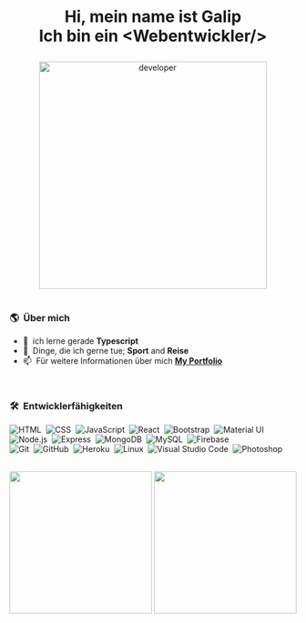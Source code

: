 ### 
<h1 align="center">
  
  Hi, mein name ist Galip <br> Ich bin ein &lt;Webentwickler/&gt;
 
</h1>

<div align="center">  <img  width="400px" alt="developer" src="https://miro.medium.com/max/680/1*IRGHmiGsa16stedQvIaZfw.gif"> </div>
 
 </br>
 
 ### 🌎 &nbsp;Über mich
 
- :seedling: &nbsp;ich lerne gerade **Typescript**
- :speech_balloon: &nbsp;Dinge, die ich gerne tue; **Sport** and **Reise**
- :mailbox: &nbsp;Für weitere Informationen über mich **[My Portfolio](https://galip16.herokuapp.com/ )**


</br>


### 🛠 &nbsp;Entwicklerfähigkeiten

![HTML](https://img.shields.io/badge/-HTML-05122A?style=flat&logo=HTML5)&nbsp;
![CSS](https://img.shields.io/badge/-CSS-05122A?style=flat&logo=CSS3&logoColor=1572B6)&nbsp;
![JavaScript](https://img.shields.io/badge/-JavaScript-05122A?style=flat&logo=javascript)&nbsp;
![React](https://img.shields.io/badge/-React-05122A?style=flat&logo=react)&nbsp;
![Bootstrap](https://img.shields.io/badge/-Bootstrap-05122A?style=flat&logo=bootstrap&logoColor=563D7C)&nbsp;
![Material UI](https://img.shields.io/badge/materialui-05122A?style=flat&logo=material-ui&logoColor=white)\
![Node.js](https://img.shields.io/badge/-Node.js-05122A?style=flat&logo=node.js)&nbsp;
![Express](https://img.shields.io/badge/express.js-05122A?style=flat&logo=express)&nbsp;
![MongoDB](https://img.shields.io/badge/-MongoDB-05122A?style=flat&logo=mongodb)&nbsp;
![MySQL](https://img.shields.io/badge/-Node.js-05122A?style=flat&logo=node.js)&nbsp;
![Firebase](https://img.shields.io/badge/Firebase-05122A?style=flat&logo=firebase&logoColor=white)\
![Git](https://img.shields.io/badge/-Git-05122A?style=flat&logo=git)&nbsp;
![GitHub](https://img.shields.io/badge/-GitHub-05122A?style=flat&logo=github)&nbsp;
![Heroku](https://img.shields.io/badge/Heroku-05122A?style=flat&logo=heroku&logoColor=white)&nbsp;
![Linux](https://img.shields.io/badge/Linux-05122A?style=flat&logo=linux&logoColor=black)&nbsp;
![Visual Studio Code](https://img.shields.io/badge/-Visual%20Studio%20Code-05122A?style=flat&logo=visual-studio-code&logoColor=007ACC)&nbsp;
![Photoshop](https://img.shields.io/badge/-Photoshop-05122A?style=flat&logo=adobe-photoshop)&nbsp;

</br>



<div align="center">
<img height="250vh" src="https://github-readme-stats.vercel.app/api?username=galip16&show_icons=true&hide_border=true" /> 
<img height="250vh"  src="https://github-readme-stats.vercel.app/api/top-langs/?username=galip16" />
</div>






